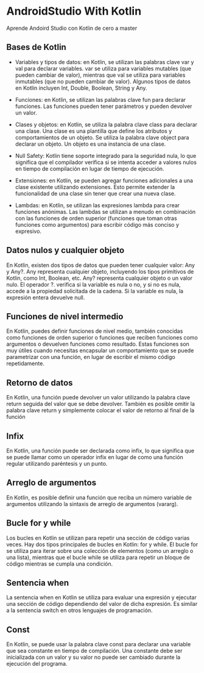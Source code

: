 # AndroidStudio With Kotlin

Aprende Andoird Studio con Kotlin de cero a master

## Bases de Kotlin

- Variables y tipos de datos: en Kotlin, se utilizan las palabras clave var y val para declarar variables. var se utiliza para variables mutables (que pueden cambiar de valor), mientras que val se utiliza para variables inmutables (que no pueden cambiar de valor). Algunos tipos de datos en Kotlin incluyen Int, Double, Boolean, String y Any.

- Funciones: en Kotlin, se utilizan las palabras clave fun para declarar funciones. Las funciones pueden tener parámetros y pueden devolver un valor.

- Clases y objetos: en Kotlin, se utiliza la palabra clave class para declarar una clase. Una clase es una plantilla que define los atributos y comportamientos de un objeto. Se utiliza la palabra clave object para declarar un objeto. Un objeto es una instancia de una clase.

- Null Safety: Kotlin tiene soporte integrado para la seguridad nula, lo que significa que el compilador verifica si se intenta acceder a valores nulos en tiempo de compilación en lugar de tiempo de ejecución.

- Extensiones: en Kotlin, se pueden agregar funciones adicionales a una clase existente utilizando extensiones. Esto permite extender la funcionalidad de una clase sin tener que crear una nueva clase.

- Lambdas: en Kotlin, se utilizan las expresiones lambda para crear funciones anónimas. Las lambdas se utilizan a menudo en combinación con las funciones de orden superior (funciones que toman otras funciones como argumentos) para escribir código más conciso y expresivo.

## Datos nulos y cualquier objeto

En Kotlin, existen dos tipos de datos que pueden tener cualquier valor: Any y Any?. Any representa cualquier objeto, incluyendo los tipos primitivos de Kotlin, como Int, Boolean, etc. Any? representa cualquier objeto o un valor nulo. El operador ?. verifica si la variable es nula o no, y si no es nula, accede a la propiedad solicitada de la cadena. Si la variable es nula, la expresión entera devuelve null.

## Funciones de nivel intermedio

En Kotlin, puedes definir funciones de nivel medio, también conocidas como funciones de orden superior o funciones que reciben funciones como argumentos o devuelven funciones como resultado. Estas funciones son muy útiles cuando necesitas encapsular un comportamiento que se puede parametrizar con una función, en lugar de escribir el mismo código repetidamente.

## Retorno de datos

En Kotlin, una función puede devolver un valor utilizando la palabra clave return seguida del valor que se debe devolver. También es posible omitir la palabra clave return y simplemente colocar el valor de retorno al final de la función

## Infix

En Kotlin, una función puede ser declarada como infix, lo que significa que se puede llamar como un operador infix en lugar de como una función regular utilizando paréntesis y un punto.

## Arreglo de argumentos

En Kotlin, es posible definir una función que reciba un número variable de argumentos utilizando la sintaxis de arreglo de argumentos (vararg).

## Bucle for y while

Los bucles en Kotlin se utilizan para repetir una sección de código varias veces. Hay dos tipos principales de bucles en Kotlin: for y while. El bucle for se utiliza para iterar sobre una colección de elementos (como un arreglo o una lista), mientras que el bucle while se utiliza para repetir un bloque de código mientras se cumpla una condición.

## Sentencia when

La sentencia when en Kotlin se utiliza para evaluar una expresión y ejecutar una sección de código dependiendo del valor de dicha expresión. Es similar a la sentencia switch en otros lenguajes de programación.

## Const

En Kotlin, se puede usar la palabra clave const para declarar una variable que sea constante en tiempo de compilación. Una constante debe ser inicializada con un valor y su valor no puede ser cambiado durante la ejecución del programa.

